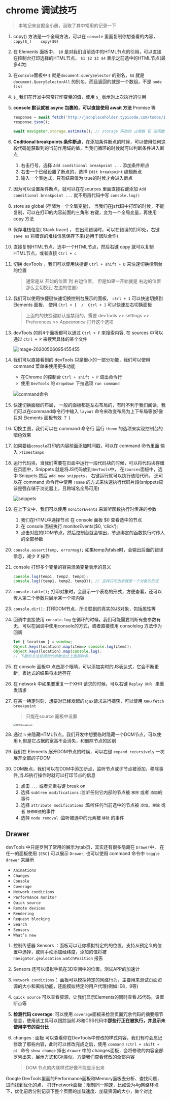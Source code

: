 # chrome 调试技巧

> 本笔记来自掘金小册，汲取了其中常用的记录一下

1. copy()   方法是一个全局方法，可以在 `console` 里面复制你想查看的内容，  `copy($_)    copy($0)`

2. 在 Elements 面板中， `$0` 是对我们当前选中的HTML节点的引用，可以直接在控制台打印选择的HTML节点， `$1 $2 $3 $4` 表示之前选中的HTML节点(最多4次)

3. 在`console`面板中 `$` 就是`document.querySelector` 的别名，`$$` 就是 `document.QuerySelectorAll` 的别名，而且返回的就是一个数组，不是 `node list`

4. `$_` 我们在开发中常常打印变量的值，使用 `$_` 表示对上次执行的引用

5. **console 默认就被 async 包裹的，可以直接使用 await 方法** Promise 等

   ```js
   response = await fetch('http://jsonplaceholder.typicode.com/todos/1'); 
   response.json();
   
   await navigator.storage.estimate(); // storage 系统的 占用数 和 空闲数
   ```

6. **Coditional breakpoints 条件断点**，在添加条件断点的时候，可以使用任何这段代码能获取到的当前作用域的值，当我们循环的时候就可以判断条件进入断点

   1. 右击行号，选择 `Add conditional breakpoint ...` 添加条件断点
   2. 右击一个已经设置了断点的，选择 `Edit breakpoint`  编辑断点
   3. 输入一个表达式，只有结果值为 true的时候才会进入断点

7. 因为可以设置条件断点，就可以在在sources 里面直接右键添加 `Add conditional breakpoint ...` 就不用再代码中写 `console.log()`

8. store as global (存储为一个全局变量)， 当我们在js代码中打印的时候，不能复制，可以在打印的内容前面的三角形 右键，变为一个全局变量，再使用 copy 方法

9. 保存堆栈信息( Stack trace) ， 在出现错误时，可以在错误的打印处，右键 `save as`  将错误的堆栈信息保存下来(适用于团队合作)

10. 直接复制HTML节点，选中一个HTML节点，然后右键 copy 就可以复制HTML节点，或者直接 `Ctrl + c`

11. 切换 devTools ，我们可以使用快捷键  `Ctrl + shift + D` 来快速切换控制台的位置

    > 通常是从 开始的位置 到 右边位置， 但是如果一开始就是 右边的位置 那么会切换到 左边的位置）

12. 我们可以使用快捷键快速切换控制台展示的面板， `ctrl + 1`  可以快速切换到 Elements 面板， 使用  `Ctrl + [  /  Ctrl + ]` 可以快速左右切换面板

    > 上面的的快捷键默认是禁用的，需要 devTools >> settings >> Preferences >> *Appearance*  打开这个选项

13. devTools 的前4个面板都可以通过 `Ctrl + F` 来搜索内容, 在 sources 中可以通过 `Ctrl + P` 来搜索具体的某个文件

    ![image-20200506095455455](./imgs/001.png)

14. 我们可以直接看到的 devTools 只是很小的一部分功能，我们可以使用 command 菜单来使用更多功能

    - 在Chrome 的控制台 `Ctrl + shift + P` 调出命令行
    - 使用 `DevTools` 的 `dropdown` 下拉选项 `run command`

    ![command命令](./imgs/002.jpg)

12. 快速切换面板的布局， 一般的面板都是左右布局的，有时不利于我们阅读，我们可以在command命令行中输入  `layout` 命令来改变布局为上下布局等(好像只对 Elements 面板有效 ？ )

13. 切换主图，我们可以在 command 命令行 运行 `theme` 的选项来实现控制台的暗色效果

17. 如果要给`console`打印的内容前面添加时间戳，可以在 command 命令里面 输入 `>timestamps`

18. 运行代码块，当我们需要在页面中运行一段代码块的时候，可以将代码块存储在页面中，Snippets 就是将JS代码放到`devTools`中， 在`sources`面板中，选中 Snippets 然后 `add new snippets`， 右键运行就可以执行该段代码， 还可以在 command 命令行中使用 `!name` 的方式来快速执行代码片段(snippets应该是强存储于浏览器上，且跨域名全局可用) 

    ![snippets](./imgs/003.jpg)

19. 在上下文中，我们可以使用 `monitorEvents` 来监听函数执行时传递的参数
    1. 我们在HTML中选择节点 在 console 面板 $0 查看选中的节点
    2. 在 console 面板执行  monitorEvents($0, ‘click’); 
    3. 点击对应的DOM节点，然后控制台就会输出，节点绑定的函数执行时传入的全部参数

20.  `console.assert(temp, errormsg);`  如果temp为false时，会输出后面的错误信息，减少 if 操作

21. console 打印多个变量的容易混淆变量表示的意义

    ```js
    console.log(temp1, temp2, temp3);
    console.log({temp1, temp2, temp3}); // 这样打印出来就是一个对象的形式
    ```

22. `console.table();` 打印对象时，会展示一个表格的形式，方便查看，还可以传入第二个参数只展示某一个项内容

23. `console.dir();`  打印DOM节点，所关联到的真实的JS对象，包括属性等

24. 回调中直接使用 `console.log`  在循环的时候，我们可能需要判断有些参数有无，可以在回调中使用console的方式，或者直接使用 consolelog 方法作为回调

    ```js
    let { location } = window;
    Object.keys(location).map(item=> console.log(item));
    Object.keys(location).map(console.log); 
    // 下面的方法或得到的参数会比上面那种多，
    ```

25. 在 console 面板中 点击那个眼睛，可以添加实时的JS表达式，它会不断更新，表达式的结果将永远存在

26. 在 network 中如果要重复一个XHR 请求的时候，可以右键 `Replay XHR ` 来重发请求

27. 在某一特定时刻，想要对已经发起的`ajax`请求进行捕获，可以使用 `XHR/fetch breakpoint` 

    > 只能在source 面板中设置

    <img src="./imgs/004.jpg" alt="XHR breakpoint" style="zoom:50%;" />

28. 通过 `h` 来隐藏HTML节点，我们开发中想要临时隐藏一个DOM节点，可以使用 `h`,但是它占据的宽高不会消失，和删除节点的区别

29. 我们在 Elements 展开DOM节点的时候，可以右键 `expand recursively` 一次展开全部的子DOM

30. DOM断点，我们可以在DOM中添加断点，监听节点或子节点被添加，移除事件,当JS执行操作时就可以打印节点的信息

    1. 点击 `...` 或者元素右键 break on
    2. 选择 `subtree modifications` :监听任何它内部的节点被 `移除` 或者 `添加`的事件
    3. 选择 `attribute modifications` :监听任何当前选中的节点被 `添加`，`移除` 或者 `被修改值`的事件
    4. 选择 `node removal` :监听被选中的元素被 `移除` 的事件



## Drawer

devTools 中只是罗列了常用的展示为tab页，其实还有很多隐藏在  `Drawer`中， 在任一的面板使用 `[ESC]` 可以展示 `Drawer`,  也可以使用 command 命令中 `toggle drawer` 来展示

- `Animations`
- `Changes`
- `Console`
- `Coverage`
- `Network conditions`
- `Performance monitor`
- `Quick source`
- `Remote devices`
- `Rendering`
- `Request blocking`
- `Search`
- `Sensors`
- `What’s new`

1. 控制传感器 Sensors ：面板可以让你模拟特定的的位置，支持从预定义的位置中选择，或则手动添加经纬度，添加的值将被 `navigator.geolocation.watchPosition` 报告

2. Sensors  还可以模拟手机在3D空间中的位置，测试APP的加速计

3. `Network conditions`： 面板可以模拟特定的网络行为，主要用来测试页面资源的大小和离线功能，还能模拟特定的用户代理(例如 IE8，9等)

4. `quick source` 可以查看资源，让我们显示Elements的同时查看JS代码，设置断点等

5. **检测代码 coverage**:  可以使用 `coverage`面板来检测页面冗余代码的摘要细节信息，使用该工具可以跟踪当前JS和CSS代码中**那些行正在被执行，并显示未使用字节的百分比**

6. changes : 面板 可以查看你在DevTools中修改的样式内容，我们有时会忘记修改了那些内容，此时可以修改完成之后，使用 `command（ctrl + shift + p）` 命令 `show change` 掉出 `drawer` 中的 changes面板，会将修改的内容全部罗列出来，展示方式和Git类似，方便我们查看修改的全部内容

   > DOM 节点的内联样式好像不能显示出来





Google DevTools里面的Performance面板和Memory面板去分析、查找问题，进而找到优化的点， 打开network面板：限制同一网速，比如设为4g网络环境下，优化前后分别记录下整个页面的加载速度、加载资源的大小，做个对比
